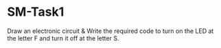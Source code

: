 # SM-Task1
Draw an electronic circuit &amp; Write the required code to turn on the LED at the letter F and turn it off at the letter S.
